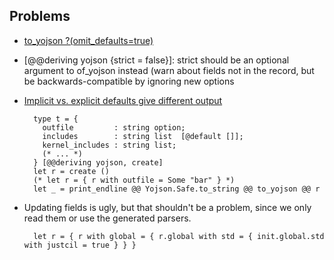 ## Problems

- [to_yojson ?(omit_defaults=true)](https://github.com/whitequark/ppx_deriving_yojson/issues/19)

- [@@deriving yojson {strict = false}]: strict should be an optional argument to of_yojson instead (warn about  fields not in the record, but be backwards-compatible by ignoring new options

- [Implicit vs. explicit defaults give different output](https://github.com/whitequark/ppx_deriving_yojson/issues/20)

        type t = {
          outfile         : string option;
          includes        : string list  [@default []];
          kernel_includes : string list;
          (* ... *)
        } [@@deriving yojson, create]
        let r = create ()
        (* let r = { r with outfile = Some "bar" } *)
        let _ = print_endline @@ Yojson.Safe.to_string @@ to_yojson @@ r

- Updating fields is ugly, but that shouldn't be a problem, since we only read them or use the generated parsers.

        let r = { r with global = { r.global with std = { init.global.std with justcil = true } } }
